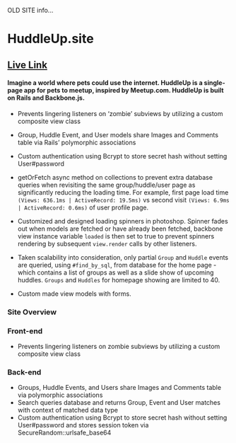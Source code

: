 OLD SITE info...

# HuddleUp.site

## [Live Link](http://www.huddleup.site)

#### Imagine a world where pets could use the internet. HuddleUp is a single-page app for pets to meetup, inspired by Meetup.com. HuddleUp is built on Rails and Backbone.js.

* Prevents lingering listeners on ‘zombie’ subviews by utilizing a custom composite view class

* Group, Huddle Event, and User models share Images and Comments table via Rails’ polymorphic associations

* Custom authentication using Bcrypt to store secret hash without setting User#password

* getOrFetch async method on collections to prevent extra database queries when revisiting the same group/huddle/user page as significantly reducing the loading time. For example, first page load time ```(Views: 636.1ms | ActiveRecord: 19.5ms)```  vs second visit ```(Views: 6.9ms | ActiveRecord: 0.6ms)``` of user profile page.

* Customized and designed loading spinners in photoshop. Spinner fades out when models are fetched or have already been fetched, backbone view instance variable ```loaded``` is then set to true to prevent spinners rendering by subsequent ```view.render``` calls by other listeners.

* Taken scalability into consideration, only partial ```Group``` and ```Huddle``` events are queried, using ```#find_by_sql```, from database for the home page - which contains a list of groups as well as a slide show of upcoming huddles. ```Groups``` and ```Huddles``` for homepage showing are limited to 40.

* Custom made view models with forms.


### Site Overview

### Front-end
* Prevents lingering listeners on zombie subviews by utilizing a custom composite view class

### Back-end
* Groups, Huddle Events, and Users share Images and Comments table via polymorphic associations
* Search queries database and returns Group, Event and User matches with context of matched data type
* Custom authentication using Bcrypt to store secret hash without setting User#password and stores session token via SecureRandom::urlsafe_base64
